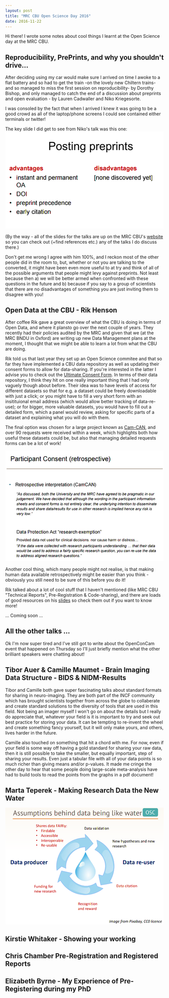 ```yaml
---
layout: post
title: "MRC CBU Open Science Day 2016"
date: 2016-11-22
---
```


Hi there! I wrote some notes about cool things I learnt at the Open Science day at the MRC CBU. 
 
 
## Reproducibility, PrePrints, and why you shouldn't drive...
After deciding using my car would make sure I arrived on time I awoke to a flat battery and so had to get the train -on the lovely new Chiltern trains- and so managed to miss the first session on reproducibility- by Dorothy Bishop, and only managed to catch the end of a discussion about preprints and open evaluation - by Lauren Cadwaller and Niko Kriegesorte.

I was consoled by the fact that when I arrived I knew it was going to be a good crowd as all of the laptop/phone screens I could see contained either terminals or twitter!

The key slide I did get to see from Niko's talk was this one:
![Broken link: go look at the slides yourself!](https://raw.githubusercontent.com/alexmorley/alexmorley.github.io/master/images/Screenshot%20from%202016-11-25%2015%3A37%3A46.png "Hover text")

(By the way - all of the slides for the talks are up on the MRC CBU's [website](http://www.mrc-cbu.cam.ac.uk/openscience2016/) so you can check out (+find references etc.) any of the talks I do discuss there.)

Don't get me wrong I agree with him 100%, and I reckon most of the other people did in the room to, but, whether or not you are talking to the converted, it might have been even more useful to at try and think of all of the possible arguments that people might levy against preprints. Not least because then a) we will be better armed when confronted with these questions in the future and b) because if you say to a group of scientists that there are no disadvantages of something you are just inviting them to disagree with you!


## Open Data at the CBU - Rik Henson
After coffee Rik gave a great overview of what the CBU is doing in terms of Open Data, and where it plansto go over the next couple of years. They recently had their policies audited by the MRC and given that we (at the MRC BNDU in Oxford) are writing up new Data Management plans at the moment, I thought that we might be able to learn a lot from what the CBU are doing.

Rik told us that last year they set up an Open Science commitee and that so far they have implemented a CBU data repository as well as updating their consent forms to allow for data-sharing. If you're interested in the latter I advise you to check out the [Ultimate Consent Form](http://open-brain-consent.readthedocs.io/en/latest/ultimate.html). In terms of their data repository, I think they hit on one really important thing that I had only vaguely though about before. Their idea was to have levels of access for different datasets so that for e.g. a dataset could be freely downloadable with just a click; or you might have to fill a very short form with an insitituional email address (which would allow better tracking of data-re-use); or for bigger, more valuable datasets, you would have to fill out a detailed form, which a panel would review, asking for specific parts of a dataset and explaining what you will do with them.

The final option was chosen for a large project known as [Cam-CAN](http://www.cam-can.org/index.php?content=dataset), and over 90 requests were received within a week, which highlights both how useful these datasets could be, but also that managing detailed requests forms can be a lot of work!

![Broken Link](https://raw.githubusercontent.com/alexmorley/alexmorley.github.io/master/images/Rik_Henson_Retro_Consent.png "Retrospective Consent")

Another cool thing, which many people might not realise, is that making human data available retrospectively might be easier than you think -obviously you still need to be sure of this before you do it!

Rik talked about a lot of cool stuff that I haven't mentioned (like MRC CBU "Technical Reports", Pre-Registration & Code-sharing), and there are loads of good resources on his [slides](http://www.mrc-cbu.cam.ac.uk/wp-content/uploads/2016/09/Henson_CBUOpenScience_November2016.pdf) so check them out if you want to know more!


... Coming soon ...

## All the other talks ...
Ok I'm now super tired and I've still got to write about the OpenConCam event that happened on Thursday so I'll just briefly mention what the other brilliant speakers were chatting about!

## Tibor Auer & Camille Maumet - Brain Imaging Data Structure - BIDS & NIDM-Results
Tibor and Camille both gave super fascinating talks about standard formats for sharing in neuro-imaging. They are both part of the INCF community which has brought scientists together from across the globe to collaberate and create standard solutions to the diversity of tools that are used in this field. Not being an imager myself I won't go on about the details but I really do appreciate that, whatever your field is it is important to try and seek out best practice for storing your data. It can be tempting to re-invent the wheel and create something fancy yourself, but it will only make yours, and others, lives harder in the future.

Camille also touched on something that hit a chord with me. For now, even if your field is some way off having a gold standard for sharing your raw data, then it is still possible to take the smaller, but equally important, step of sharing your results. Even just a tabular file with all of your data points is so much richer than giving means and/or p-values. It made me cringe the other day to hear that some people doing large-scale meta-analysis have had to build tools to read the points from the graphs in a pdf document!

## Marta Teperek - Making Research Data the New Water
![Ooops, no image for you, link to the slides above](https://github.com/alexmorley/alexmorley.github.io/blob/master/images/Marta_T_Data_Like_Water.png?raw=true "Research Data Like Water")

## Kirstie Whitaker - Showing your working

## Chris Chamber Pre-Registration and Registered Reports

## Elizabeth Byrne - My Experience of Pre-Registering during my PhD
